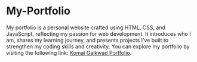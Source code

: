 # My-Portfolio
My portfolio is a personal website crafted using HTML, CSS, and JavaScript, reflecting my passion for web development. It introduces who I am, shares my learning journey, and presents projects I’ve built to strengthen my coding skills and creativity.
You can explore my portfolio by visiting the following link: [Komal Gaikwad Portfolio](https://komal-gaikwad-portfolio.netlify.app/).

